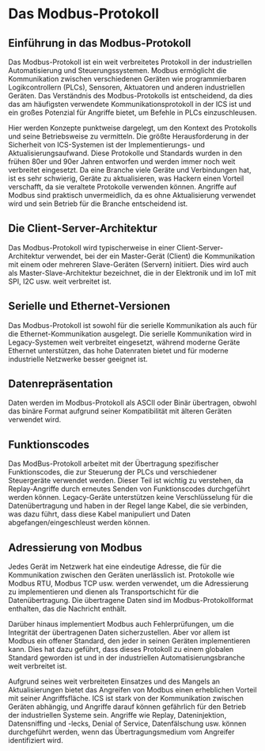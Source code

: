 # Das Modbus-Protokoll

## Einführung in das Modbus-Protokoll

Das Modbus-Protokoll ist ein weit verbreitetes Protokoll in der industriellen Automatisierung und Steuerungssystemen. Modbus ermöglicht die Kommunikation zwischen verschiedenen Geräten wie programmierbaren Logikcontrollern (PLCs), Sensoren, Aktuatoren und anderen industriellen Geräten. Das Verständnis des Modbus-Protokolls ist entscheidend, da dies das am häufigsten verwendete Kommunikationsprotokoll in der ICS ist und ein großes Potenzial für Angriffe bietet, um Befehle in PLCs einzuschleusen.

Hier werden Konzepte punktweise dargelegt, um den Kontext des Protokolls und seine Betriebsweise zu vermitteln. Die größte Herausforderung in der Sicherheit von ICS-Systemen ist der Implementierungs- und Aktualisierungsaufwand. Diese Protokolle und Standards wurden in den frühen 80er und 90er Jahren entworfen und werden immer noch weit verbreitet eingesetzt. Da eine Branche viele Geräte und Verbindungen hat, ist es sehr schwierig, Geräte zu aktualisieren, was Hackern einen Vorteil verschafft, da sie veraltete Protokolle verwenden können. Angriffe auf Modbus sind praktisch unvermeidlich, da es ohne Aktualisierung verwendet wird und sein Betrieb für die Branche entscheidend ist.

## Die Client-Server-Architektur

Das Modbus-Protokoll wird typischerweise in einer Client-Server-Architektur verwendet, bei der ein Master-Gerät (Client) die Kommunikation mit einem oder mehreren Slave-Geräten (Servern) initiiert. Dies wird auch als Master-Slave-Architektur bezeichnet, die in der Elektronik und im IoT mit SPI, I2C usw. weit verbreitet ist.

## Serielle und Ethernet-Versionen

Das Modbus-Protokoll ist sowohl für die serielle Kommunikation als auch für die Ethernet-Kommunikation ausgelegt. Die serielle Kommunikation wird in Legacy-Systemen weit verbreitet eingesetzt, während moderne Geräte Ethernet unterstützen, das hohe Datenraten bietet und für moderne industrielle Netzwerke besser geeignet ist.

## Datenrepräsentation

Daten werden im Modbus-Protokoll als ASCII oder Binär übertragen, obwohl das binäre Format aufgrund seiner Kompatibilität mit älteren Geräten verwendet wird.

## Funktionscodes

Das ModBus-Protokoll arbeitet mit der Übertragung spezifischer Funktionscodes, die zur Steuerung der PLCs und verschiedener Steuergeräte verwendet werden. Dieser Teil ist wichtig zu verstehen, da Replay-Angriffe durch erneutes Senden von Funktionscodes durchgeführt werden können. Legacy-Geräte unterstützen keine Verschlüsselung für die Datenübertragung und haben in der Regel lange Kabel, die sie verbinden, was dazu führt, dass diese Kabel manipuliert und Daten abgefangen/eingeschleust werden können.

## Adressierung von Modbus

Jedes Gerät im Netzwerk hat eine eindeutige Adresse, die für die Kommunikation zwischen den Geräten unerlässlich ist. Protokolle wie Modbus RTU, Modbus TCP usw. werden verwendet, um die Adressierung zu implementieren und dienen als Transportschicht für die Datenübertragung. Die übertragene Daten sind im Modbus-Protokollformat enthalten, das die Nachricht enthält.

Darüber hinaus implementiert Modbus auch Fehlerprüfungen, um die Integrität der übertragenen Daten sicherzustellen. Aber vor allem ist Modbus ein offener Standard, den jeder in seinen Geräten implementieren kann. Dies hat dazu geführt, dass dieses Protokoll zu einem globalen Standard geworden ist und in der industriellen Automatisierungsbranche weit verbreitet ist.

Aufgrund seines weit verbreiteten Einsatzes und des Mangels an Aktualisierungen bietet das Angreifen von Modbus einen erheblichen Vorteil mit seiner Angriffsfläche. ICS ist stark von der Kommunikation zwischen Geräten abhängig, und Angriffe darauf können gefährlich für den Betrieb der industriellen Systeme sein. Angriffe wie Replay, Dateninjektion, Datensniffing und -lecks, Denial of Service, Datenfälschung usw. können durchgeführt werden, wenn das Übertragungsmedium vom Angreifer identifiziert wird.
